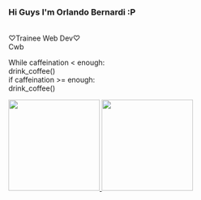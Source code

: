 <h3>Hi Guys I'm Orlando Bernardi :P</h3><br>
♡Trainee Web Dev♡ <br>
Cwb

While caffeination < enough:<br>
  drink_coffee()<br>
  if caffeination >= enough:<br>
      drink_coffee()
      
     
  <a href="https://github.com/OrlandoBernardi">
  <img height="180em" src="https://github-readme-stats.vercel.app/api?username=OrlandoBernardi&show_icons=true&theme=dark&include_all_commits=true&count_private=true"/>
  <img height="180em" src="https://github-readme-stats.vercel.app/api/top-langs/?username=OrlandoBernardi&layout=compact&langs_count=7&theme=dark"/>
